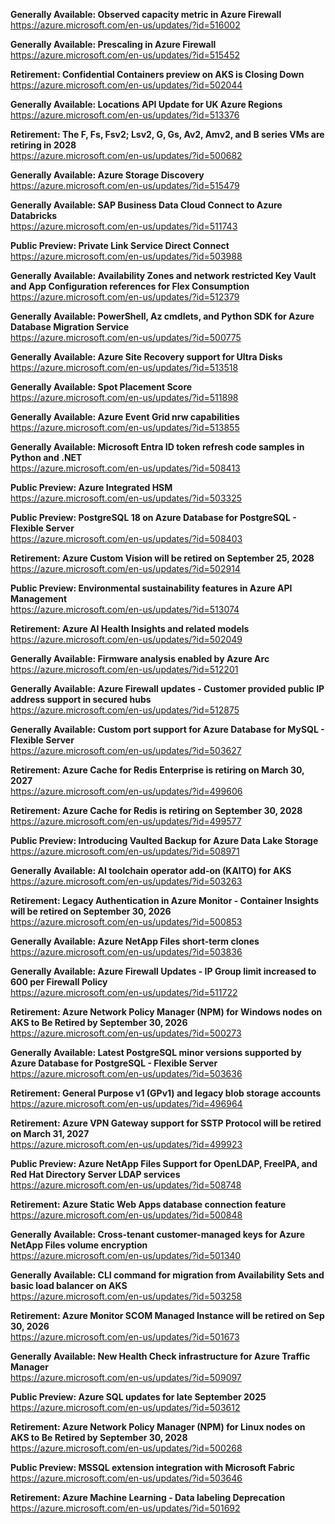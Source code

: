 **Generally Available: Observed capacity metric in Azure Firewall**  
https://azure.microsoft.com/en-us/updates/?id=516002

**Generally Available: Prescaling in Azure Firewall**  
https://azure.microsoft.com/en-us/updates/?id=515452

**Retirement: Confidential Containers preview on AKS is Closing Down**  
https://azure.microsoft.com/en-us/updates/?id=502044

**Generally Available: Locations API Update for UK Azure Regions**  
https://azure.microsoft.com/en-us/updates/?id=513376

**Retirement: The F, Fs, Fsv2; Lsv2, G, Gs, Av2, Amv2, and B series VMs are retiring in 2028**  
https://azure.microsoft.com/en-us/updates/?id=500682

**Generally Available: Azure Storage Discovery**  
https://azure.microsoft.com/en-us/updates/?id=515479

**Generally Available: SAP Business Data Cloud Connect to Azure Databricks**  
https://azure.microsoft.com/en-us/updates/?id=511743

**Public Preview: Private Link Service Direct Connect**  
https://azure.microsoft.com/en-us/updates/?id=503988

**Generally Available: Availability Zones and network restricted Key Vault and App Configuration references for Flex Consumption**  
https://azure.microsoft.com/en-us/updates/?id=512379

**Generally Available: PowerShell, Az cmdlets, and Python SDK for Azure Database Migration Service**  
https://azure.microsoft.com/en-us/updates/?id=500775

**Generally Available: Azure Site Recovery support for Ultra Disks**  
https://azure.microsoft.com/en-us/updates/?id=513518

**Generally Available: Spot Placement Score**  
https://azure.microsoft.com/en-us/updates/?id=511898

**Generally Available: Azure Event Grid nrw capabilities**  
https://azure.microsoft.com/en-us/updates/?id=513855

**Generally Available: Microsoft Entra ID token refresh code samples in Python and .NET**  
https://azure.microsoft.com/en-us/updates/?id=508413

**Public Preview: Azure Integrated HSM**  
https://azure.microsoft.com/en-us/updates/?id=503325

**Public Preview: PostgreSQL 18 on Azure Database for PostgreSQL - Flexible Server**  
https://azure.microsoft.com/en-us/updates/?id=508403

**Retirement: Azure Custom Vision will be retired on September 25, 2028**  
https://azure.microsoft.com/en-us/updates/?id=502914

**Public Preview: Environmental sustainability features in Azure API Management**  
https://azure.microsoft.com/en-us/updates/?id=513074

**Retirement: Azure AI Health Insights and related models**  
https://azure.microsoft.com/en-us/updates/?id=502049

**Generally Available: Firmware analysis enabled by Azure Arc**  
https://azure.microsoft.com/en-us/updates/?id=512201

**Generally Available: Azure Firewall updates - Customer provided public IP address support in secured hubs**  
https://azure.microsoft.com/en-us/updates/?id=512875

**Generally Available: Custom port support for Azure Database for MySQL - Flexible Server**  
https://azure.microsoft.com/en-us/updates/?id=503627

**Retirement: Azure Cache for Redis Enterprise is retiring on March 30, 2027**  
https://azure.microsoft.com/en-us/updates/?id=499606

**Retirement: Azure Cache for Redis is retiring on September 30, 2028**  
https://azure.microsoft.com/en-us/updates/?id=499577

**Public Preview: Introducing Vaulted Backup for Azure Data Lake Storage**  
https://azure.microsoft.com/en-us/updates/?id=508971

**Generally Available: AI toolchain operator add-on (KAITO) for AKS**  
https://azure.microsoft.com/en-us/updates/?id=503263

**Retirement: Legacy Authentication in Azure Monitor - Container Insights will be retired on September 30, 2026**  
https://azure.microsoft.com/en-us/updates/?id=500853

**Generally Available: Azure NetApp Files short-term clones**  
https://azure.microsoft.com/en-us/updates/?id=503836

**Generally Available: Azure Firewall Updates - IP Group limit increased to 600 per Firewall Policy**  
https://azure.microsoft.com/en-us/updates/?id=511722

**Retirement: Azure Network Policy Manager (NPM) for Windows nodes on AKS to Be Retired by September 30, 2026**  
https://azure.microsoft.com/en-us/updates/?id=500273

**Generally Available: Latest PostgreSQL minor versions supported by Azure Database for PostgreSQL - Flexible Server**  
https://azure.microsoft.com/en-us/updates/?id=503636

**Retirement: General Purpose v1 (GPv1) and legacy blob storage accounts**  
https://azure.microsoft.com/en-us/updates/?id=496964

**Retirement: Azure VPN Gateway support for SSTP Protocol will be retired on March 31, 2027**  
https://azure.microsoft.com/en-us/updates/?id=499923

**Public Preview: Azure NetApp Files Support for OpenLDAP, FreeIPA, and Red Hat Directory Server LDAP services**  
https://azure.microsoft.com/en-us/updates/?id=508748

**Retirement: Azure Static Web Apps database connection feature**  
https://azure.microsoft.com/en-us/updates/?id=500848

**Generally Available: Cross-tenant customer-managed keys for Azure NetApp Files volume encryption**  
https://azure.microsoft.com/en-us/updates/?id=501340

**Generally Available: CLI command for migration from Availability Sets and basic load balancer on AKS**  
https://azure.microsoft.com/en-us/updates/?id=503258

**Retirement: Azure Monitor SCOM Managed Instance will be retired on Sep 30, 2026**  
https://azure.microsoft.com/en-us/updates/?id=501673

**Generally Available: New Health Check infrastructure for Azure Traffic Manager**  
https://azure.microsoft.com/en-us/updates/?id=509097

**Public Preview: Azure SQL updates for late September 2025**  
https://azure.microsoft.com/en-us/updates/?id=503612

**Retirement: Azure Network Policy Manager (NPM) for Linux nodes on AKS to Be Retired by September 30, 2028**  
https://azure.microsoft.com/en-us/updates/?id=500268

**Public Preview: MSSQL extension integration with Microsoft Fabric**  
https://azure.microsoft.com/en-us/updates/?id=503646

**Retirement: Azure Machine Learning - Data labeling Deprecation**  
https://azure.microsoft.com/en-us/updates/?id=501692